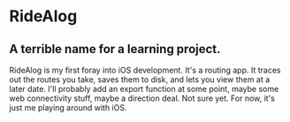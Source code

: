 # RideAlog
## A terrible name for a learning project.

RideAlog is my first foray into iOS development. It's a routing app. 
It traces out the routes you take, saves them to disk, and lets you view
them at a later date. I'll probably add an export function at some
point, maybe some web connectivity stuff, maybe a direction deal. Not
sure yet. For now, it's just me playing around with iOS.


